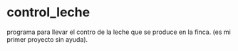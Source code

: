 # control_leche
programa para llevar el contro de la leche que se produce en la finca. (es mi primer proyecto sin ayuda).
